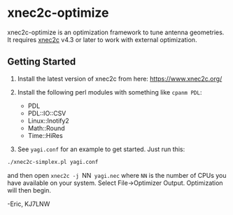 # xnec2c-optimize

xnec2c-optimize is an optimization framework to tune antenna geometries.  It requires
[xnec2c](https://www.xnec2c.org) v4.3 or later to work with external optimization.

## Getting Started

1. Install the latest version of xnec2c from here: https://www.xnec2c.org/

2. Install the following perl modules with something like `cpanm PDL`:

   - PDL
   - PDL::IO::CSV
   - Linux::Inotify2
   - Math::Round
   - Time::HiRes


3. See `yagi.conf` for an example to get started.   Just run this:

```sh
./xnec2c-simplex.pl yagi.conf 
```

and then open `xnec2c -j `NN` yagi.nec` where `NN` is the number of CPUs you
have available on your system. Select File->Optimizer Output. Optimization will then begin.

-Eric, KJ7LNW
